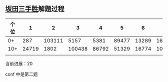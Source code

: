 ## [坂田三手胜](https://wenku.baidu.com/view/66ba2e84f121dd36a32d82df.html)解题过程

| 个位   | 1     | 2      | 3      | 4     | 5     | 6     | 7     | 8      | 9      | 0     |
| ---- | ----- | ------ | ------ | ----- | ----- | ----- | ----- | ------ | ------ | ----- |
| 0+   | 287   | 103111 | 5157   | 5381  | 89477 | 13289 | 1686  | 15028  | 12593  | 63100 |
| 10+  | 24719 | 1802   | 100438 | 86792 | 51329 | 16774 | 10582 | 218443 | 299987 | 8256  |
|      |       |        |        |       |       |       |       |        |        |       |

当前进展：20

conf 中是第二题